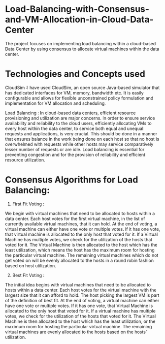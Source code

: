# Load-Balancing-with-Consensus-and-VM-Allocation-in-Cloud-Data-Center
The project focuses on implementing load balancing within a cloud-based Data Center by
using consensus to allocate virtual machines within the data center.

# Technologies and Concepts used
CloudSim :I have used CloudSim, an open source Java-based simulator that has dedicated interfaces for VM, memory, bandwidth etc. It is easily configurable and allows for flexible unconstrained policy formulation and implementation for VM allocation and scheduling. 

Load Balancing : In cloud-based data centers, efficient resource provisioning and utilization are major concerns. In order to ensure service availability and reliability to the cloud users, efficiently allocating VMs to every host within the data center, to service both equal and unequal requests and applications, is very crucial. This should be done in a manner that ensures balance in the work being done on each host so that no host is overwhelmed with requests while other hosts may service comparatively lesser number of requests or are idle. Load balancing is essential for preventing congestion and for the provision of reliability and efficient resource utilization.

# Consensus Algorithms for Load Balancing:
1. First Fit Voting :

We begin with virtual machines that need to be allocated to hosts within a data center. Each host votes for the first virtual machine, in the list of currently available virtual machines, that it can hold. At the end of voting, a virtual machine can either have one vote or multiple votes. If it has one vote, that virtual machine is allocated to the only host that voted for it. If a Virtual Machine has multiple votes, we check for the utilization of the hosts that voted for it. The Virtual Machine is then allocated to the host which has the least utilization, which means the host has the maximum room for hosting the particular virtual machine. The remaining virtual machines which do not get voted on will be evenly allocated to the hosts in a round robin fashion based on host utilization.

2. Best Fit Voting :

The initial idea begins with virtual machines that need to be allocated to hosts within a data center. Each host votes for the virtual machine with the largest size that it can afford to hold. The host picking the largest VM is part of the definition of best fit. At the end of voting, a virtual machine can either have one vote or multiple votes. If it has one vote, that Virtual Machine is allocated to the only host that voted for it. If a virtual machine has multiple votes, we check for the utilization of the hosts that voted for it. The Virtual Machine is then allocated to the host which has the least utilization, or the maximum room for hosting the particular virtual machine. The remaining virtual machines are evenly allocated to the hosts based on the hosts’ utilization.



